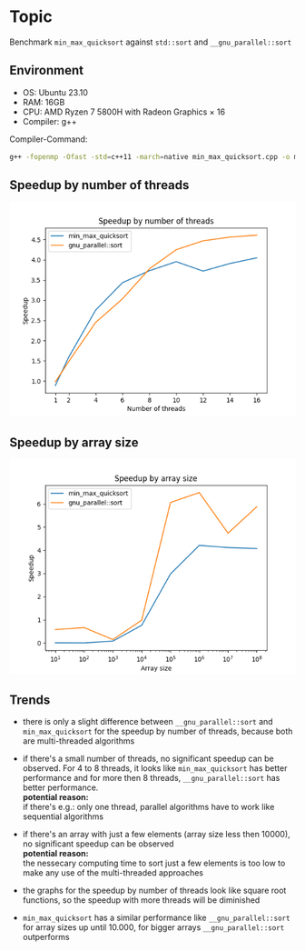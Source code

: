 # Topic 

Benchmark `min_max_quicksort` against `std::sort` and
`__gnu_parallel::sort`

## Environment

- OS: Ubuntu 23.10
- RAM: 16GB
- CPU: AMD Ryzen 7 5800H with Radeon Graphics × 16
- Compiler: g++

Compiler-Command:
```bash
g++ -fopenmp -Ofast -std=c++11 -march=native min_max_quicksort.cpp -o min_max_quicksort
```

## Speedup by number of threads

![Speedup by number of threads](speedup_by_number_of_threads.png)

## Speedup by array size

![Speedup by array size](speedup_by_array_size.png)

## Trends

- there is only a slight difference between `__gnu_parallel::sort` and `min_max_quicksort` for the speedup by number of threads, because both are multi-threaded algorithms

- if there's a small number of threads, no significant speedup can be observed. For 4 to 8 threads, it looks like `min_max_quicksort` has better performance and for more then 8 threads, `__gnu_parallel::sort` has better performance. <br>
**potential reason:** <br>
if there's e.g.: only one thread, parallel algorithms have to work like sequential algorithms

- if there's an array with just a few elements (array size less then 10000), no significant speedup can be observed <br>
**potential reason:** <br>
the nessecary computing time to sort just a few elements is too low to make any use of the multi-threaded approaches

- the graphs for the speedup by number of threads look like square root functions, so the speedup with more threads will be diminished

- `min_max_quicksort` has a similar performance like `__gnu_parallel::sort` for array sizes up until 10.000, for bigger arrays `__gnu_parallel::sort` outperforms